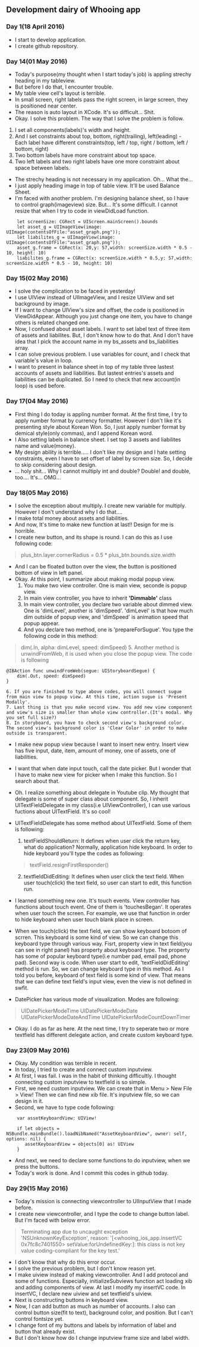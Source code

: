 ## Development dairy of Whooing app

### Day 1(18 April 2016)
 * I start to develop application.
 * I create github repository.

### Day 14(01 May 2016)
 * Today's purpose(my thought when I start today's job) is appling strechy heading in my tableview.
 * But before I do that, I encounter trouble.
 * My table view cell's layout is terrible.
 * In small screen, right labels pass the right screen, in large screen, they is positioned near center.
 * The reason is auto layout in XCode. It's so difficult... Shit.
 * Okay. I solve this problem. The way that I solve the problem is follow.
  1. I set all components(labels)'s width and height.
  2. And I set constraints about top, bottom, right(trailing), left(leading)
    - Each label have different constraints(top, left / top, right / bottom, left / bottom, right)
  3. Two bottom labels have more constraint about top space.
  4. Two left labels and two right labels have one more constraint about space between labels.
 * The strechy heading is not necessary in my application. Oh... What the...
 * I just apply heading image in top of table view. It'll be used Balance Sheet.
 * I'm faced with another problem. I'm designing balance sheet, so I have to control graph(imageview) size. But... It's some difficult. I cannot resize that when I try to code in viewDidLoad function.
```
    let screenSize: CGRect = UIScreen.mainScreen().bounds
    let asset_g = UIImageView(image: UIImage(contentsOfFile:"asset_graph.png"));
    let liabilites_g = UIImageView(image: UIImage(contentsOfFile:"asset_graph.png"));
    asset_g.frame = CGRect(x: 20,y: 57,width: screenSize.width * 0.5 - 10, height: 10)
    liabilites_g.frame = CGRect(x: screenSize.width * 0.5,y: 57,width: screenSize.width * 0.5 - 10, height: 10)
```

### Day 15(02 May 2016)
 * I solve the complication to be faced in yesterday!
 * I use UIView instead of UIImageView, and I resize UIView and set background by image.
 * If I want to change UIView's size and offset, the code is positioned in ViewDidAppear. Although you just change one item, you have to change others is related changed one.
 * Now, I confused about asset labels. I want to set label text of three item of assets and liabilites. But, I don't know how to do that. And I don't have idea that I pick the account name in my bs_assets and bs_liabilities array.
 * I can solve previous problem. I use variables for count, and I check that variable's value in loop.
 * I want to present in balance sheet in top of my table three lastest accounts of assets and liabilities. But lastest entries's assets and liabilities can be duplicated. So I need to check that new account(in loop) is used before.

### Day 17(04 May 2016)
 * First thing I do today is appling number format. At the first time, I try to apply number format by currency formatter. However I don't like it's presenting style about Korean Won. So, I just apply number format by demical style(only commas), and I append Korean word.
 * I Also setting labels in balance sheet. I set top 3 assets and liabilites name and value(money).
 * My design ability is terrible..... I don't like my design and I hate setting constraints, even I have to set offset of label by screen size. So, I decide to skip considering about design.
 * ... holy shit... Why I cannot multiply int and double? Double! and double, too.... It's... OMG...


### Day 18(05 May 2016)
 * I solve the exception about multiply. I create new variable for multiply. However I don't understand why I do that....
 * I make total money about assets and liabilities.
 * And now, It's time to make new function at last!! Design for me is horrible.
 * I create new button, and its shape is round. I can do this as I use following code:
>plus_btn.layer.cornerRadius = 0.5 * plus_btn.bounds.size.width
 * And I can be floated button over the view, the button is positioned bottom of view in left panel.
 * Okay. At this point, I summarize about making modal popup view.
    1. You make two view controller. One is main view, seconde is popup view.
    2. In main view controller, you have to inherit **'Dimmable'** class
    3. In main view controller, you declare two variable about dimmed view. One is 'dimLevel', another is 'dimSpeed'. 'dimLevel' is that how much dim outside of popup view, and 'dimSpeed' is animation speed that popup appear.
    4. And you declare two method, one is 'prepareForSugue'. You type the following code in this method:
> dim(.In, alpha: dimLevel, speed: dimSpeed)
    5. Another method is unwindFromWeb, it is used when you close the popup view. The code is following
```
@IBAction func unwindFromWeb(segue: UIStoryboardSegue) {
	dim(.Out, speed: dimSpeed)
}
```
    6. If you are finished to type above codes, you will connect sugue from main view to popup view. At this time, action sugue is 'Present Modally'.
    7. Last thing is that you make second view. You add new view component and view's size is smaller than whole view controller.(It's modal. Why you set full size?)
    8. In storyboard, you have to check second view's background color. The second view's background color is 'Clear Color' in order to make outside is transparent.
 * I make new popup view because I want to insert new entry. Insert view has five input, date, item, amount of money, one of assets, one of liabilities.
 * I want that when date input touch, call the date picker. But I wonder that I have to make new view for picker when I make this function. So I search about that.
 * Oh. I realize something about delegate in Youtube clip. My thought that delegate is some of super class about component. So, I inherit UITextFieldDelegate in my class(i.e UIViewController), I can use various fuctions about UITextField. It's so cool!
 * UITextFieldDelegate has some method about UITextField. Some of them is following:
    1. textFieldShouldReturn: It defines when user click the return key, what do application? Normally, application hide keyboard. In order to hide keyboard you'll type the codes as following:
    >textField.resignFirstResponder()
    2. textfieldDidEditing: It defines when user click the text field. When user touch(click) the text field, so user can start to edit, this function run.

 * I learned something new one. It's touch events. View controller has functions about touch event. One of them is 'touchesBegan'. It operates when user touch the screen. For example, we use that function in order to hide keyboard when user touch blank place in screen.
 * When we touch(click) the text field, we can show keyboard botoom of scrren. This keyboard is some kind of view. So we can change this keyboard type through various way. Fisrt, property view in text field(you can see in right panel) has property about keyboard type. The property has some of popular keyboard type(i.e number pad, email pad, phone pad). Second way is code. When user start to edit, 'textFieldDidEditing' method is run. So, we can change keyboard type in this method. As I told you before, keyboard of text field is some kind of view. That means that we can define text field's input view, even the view is not defined in swfit.
 * DatePicker has various mode of visualization. Modes are following:
>UIDatePickerModeTime
UIDatePickerModeDate
UIDatePickerModeDateAndTime
UIDatePickerModeCountDownTimer
 * Okay. I do as far as here. At the next time, I try to seperate two or more textfield has different delegate action, and create custom keyboard type.


### Day 23(09 May 2016)
 * Okay. My condition was terrible in recent.
 * In today, I tried to create and connect custom inputview.
 * At first, I was fail. I was in the habit of thinking difficultly. I thought connecting custom inputview to textfield is so simple.
 * First, we need custom inputview. We can create that in Menu > New File > View! Then we can find new xib file. It's inputview file, so we can design in it.
 * Second, we have to type code following:
```
	var assetKeyboardView: UIView!

	if let objects = NSBundle.mainBundle().loadNibNamed("AssetKeyboardView", owner: self, options: nil) {
       assetKeyboardView = objects[0] as! UIView
    }
```
 * And next, we need to declare some functions to do inputview, when we press the buttons.
 * Today's work is done. And I commit this codes in github today.

### Day 29(15 May 2016)
 * Today's mission is connecting viewcontroller to UIInputView that I made before.
 * I create new viewcontroller, and I type the code to change button label. But I'm faced with below error.
>Terminating app due to uncaught exception 'NSUnknownKeyException', reason: '[<whooing_ios_app.insertVC 0x7fc8c7401550> setValue:forUndefinedKey:]: this class is not key value coding-compliant for the key test.'
 * I don't know that why do this error occur.
 * I solve the previous problem, but I don't know reason yet.
 * I make uiview instead of making viewcontroller. And I add protocol and some of functions. Especially, initializeSubviews function act loading xib and adding components of view. At last I modify my insertVC code. In insertVC, I declare new uiview and set textfield's uiview.
 * Next is constructing buttons in keyboard view.
 * Now, I can add button as much as number of accounts. I also can control button size(fit to text), background color, and position. But I can't control fontsize yet.
 * I change font of my buttons and labels by information of label and button that already exist.
 * But I don't know how do I change inputview frame size and label width.
